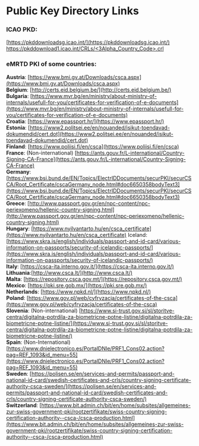 # Public Key Directory Links 

### ICAO PKD:

[https://pkddownloadsg.icao.int/](https://pkddownloadsg.icao.int/)  
[https://pkddownload1.icao.int/CRLs/<3Alpha_Country_Code>.crl](https://pkddownload1.icao.int/CRLs/%3C3Alpha_Country_Code%3E.crl)

### eMRTD PKI of some countries:
**Austria**: [https://www.bmi.gv.at/Downloads/csca.aspx](https://www.bmi.gv.at/Downloads/csca.aspx)  
**Belgium**: [http://certs.eid.belgium.be/](http://certs.eid.belgium.be/)  
**Bulgaria**: [https://www.mvr.bg/en/ministry/about-ministry-of-internals/usefull-for-you/certificates-for-verification-of-e-documents](https://www.mvr.bg/en/ministry/about-ministry-of-internals/usefull-for-you/certificates-for-verification-of-e-documents)  
**Croatia**: [https://www.epassport.hr/](https://www.epassport.hr/)  
**Estonia**: [https://www2.politsei.ee/en/nouanded/isikut-toendavad-dokumendid/cert.dot](https://www2.politsei.ee/en/nouanded/isikut-toendavad-dokumendid/cert.dot)  
**Finland**: [https://www.poliisi.fi/en/csca](https://www.poliisi.fi/en/csca)  
**France**: (Non-international) [https://ants.gouv.fr/L-international/Country-Signing-CA-France](https://ants.gouv.fr/L-international/Country-Signing-CA-France)  
**Germany**: [https://www.bsi.bund.de/EN/Topics/ElectrIDDocuments/securPKI/securCSCA/Root_Certificate/cscaGermany_node.html#doc6650358bodyText3](https://www.bsi.bund.de/EN/Topics/ElectrIDDocuments/securPKI/securCSCA/Root_Certificate/cscaGermany_node.html#doc6650358bodyText3)  
**Greece**: [http://www.passport.gov.gr/en/npc-content/npc-periexomeno/hellenic-country-signing.html](http://www.passport.gov.gr/en/npc-content/npc-periexomeno/hellenic-country-signing.html)  
**Hungary**: [https://www.nyilvantarto.hu/en/csca_certificate](https://www.nyilvantarto.hu/en/csca_certificate)
Iceland: [https://www.skra.is/english/individuals/passport-and-id-card/various-information-on-passports/security-of-icelandic-passports/](https://www.skra.is/english/individuals/passport-and-id-card/various-information-on-passports/security-of-icelandic-passports/)  
**Italy**: [https://csca-ita.interno.gov.it/](https://csca-ita.interno.gov.it/)  
**Lithuania**:[http://www.csca.lt/](http://www.csca.lt/)  
**Malta**: [https://repository.csca.gov.mt/](https://repository.csca.gov.mt/)  
**Mexico**: [https://pki.sre.gob.mx/](https://pki.sre.gob.mx/)  
**Netherlands**: [https://www.npkd.nl/](https://www.npkd.nl/)  
**Poland**: [https://www.gov.pl/web/cyfryzacja/certificates-of-the-csca](https://www.gov.pl/web/cyfryzacja/certificates-of-the-csca)  
**Slovenia**: (Non-international) [https://www.si-trust.gov.si/sl/storitve-centra/digitalna-potrdila-za-biometricne-potne-listine/digitalna-potrdila-za-biometricne-potne-listine/](https://www.si-trust.gov.si/sl/storitve-centra/digitalna-potrdila-za-biometricne-potne-listine/digitalna-potrdila-za-biometricne-potne-listine/)  
**Spain**: (Non-International) [https://www.dnielectronico.es/PortalDNIe/PRF1_Cons02.action?pag=REF_1093&id_menu=55](https://www.dnielectronico.es/PortalDNIe/PRF1_Cons02.action?pag=REF_1093&id_menu=55)  
**Sweden**: [https://polisen.se/en/services-and-permits/passport-and-national-id-card/swedish-certificates-and-crls/country-signing-certificate-authority-csca-sweden/](https://polisen.se/en/services-and-permits/passport-and-national-id-card/swedish-certificates-and-crls/country-signing-certificate-authority-csca-sweden/)  
**Switzerland**: [https://www.bit.admin.ch/bit/en/home/subsites/allgemeines-zur-swiss-government-pki/rootzertifikate/swiss-country-signing-certification-authority--csca-/csca-production.html](https://www.bit.admin.ch/bit/en/home/subsites/allgemeines-zur-swiss-government-pki/rootzertifikate/swiss-country-signing-certification-authority--csca-/csca-production.html)
